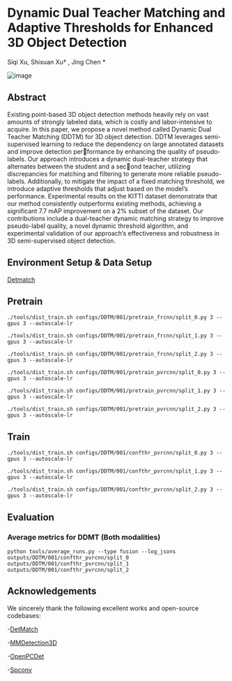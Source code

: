# Dynamic Dual Teacher Matching and Adaptive Thresholds for Enhanced 3D Object Detection
Siqi Xu, Shixuan Xu† , Jing Chen *

![image](moedel.png)
## Abstract
Existing point-based 3D object detection methods heavily rely on vast amounts
of strongly labeled data, which is costly and labor-intensive to acquire. In this
paper, we propose a novel method called Dynamic Dual Teacher Matching
(DDTM) for 3D object detection. DDTM leverages semi-supervised learning to
reduce the dependency on large annotated datasets and improve detection performance by enhancing the quality of pseudo-labels. Our approach introduces a
dynamic dual-teacher strategy that alternates between the student and a second teacher, utilizing discrepancies for matching and filtering to generate more
reliable pseudo-labels. Additionally, to mitigate the impact of a fixed matching
threshold, we introduce adaptive thresholds that adjust based on the model’s
performance. Experimental results on the KITTI dataset demonstrate that our
method consistently outperforms existing methods, achieving a significant 7.7
mAP improvement on a 2% subset of the dataset. Our contributions include
a dual-teacher dynamic matching strategy to improve pseudo-label quality, a
novel dynamic threshold algorithm, and experimental validation of our approach’s
effectiveness and robustness in 3D semi-supervised object detection.

## Environment Setup & Data Setup

[Detmatch](https://github.com/Divadi/DetMatch/blob/main/README.md)

## Pretrain

`./tools/dist_train.sh configs/DDTM/001/pretrain_frcnn/split_0.py 3 --gpus 3 --autoscale-lr`

`./tools/dist_train.sh configs/DDTM/001/pretrain_frcnn/split_1.py 3 --gpus 3 --autoscale-lr`

`./tools/dist_train.sh configs/DDTM/001/pretrain_frcnn/split_2.py 3 --gpus 3 --autoscale-lr`

`./tools/dist_train.sh configs/DDTM/001/pretrain_pvrcnn/split_0.py 3 --gpus 3 --autoscale-lr`

`./tools/dist_train.sh configs/DDTM/001/pretrain_pvrcnn/split_1.py 3 --gpus 3 --autoscale-lr`

`./tools/dist_train.sh configs/DDTM/001/pretrain_pvrcnn/split_2.py 3 --gpus 3 --autoscale-lr`

## Train

`./tools/dist_train.sh configs/DDTM/001/confthr_pvrcnn/split_0.py 3 --gpus 3 --autoscale-lr`

`./tools/dist_train.sh configs/DDTM/001/confthr_pvrcnn/split_1.py 3 --gpus 3 --autoscale-lr`

`./tools/dist_train.sh configs/DDTM/001/confthr_pvrcnn/split_2.py 3 --gpus 3 --autoscale-lr`

## Evaluation

### Average metrics for DDMT (Both modalities)

`python tools/average_runs.py --type fusion --log_jsons outputs/DDTM/001/confthr_pvrcnn/split_0 outputs/DDTM/001/confthr_pvrcnn/split_1 outputs/DDTM/001/confthr_pvrcnn/split_2`

## Acknowledgements

We sincerely thank the following excellent works and open-source codebases:

-[DetMatch](https://github.com/Divadi/DetMatch)

-[MMDetection3D](https://github.com/open-mmlab/mmdetection3d)

-[OpenPCDet](https://github.com/open-mmlab/OpenPCDet)

-[Spconv](https://github.com/traveller59/spconv)

